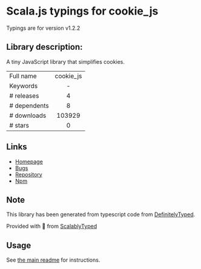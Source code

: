 
# Scala.js typings for cookie_js

Typings are for version v1.2.2

## Library description:
A tiny JavaScript library that simplifies cookies.

|                    |                 |
| ------------------ | :-------------: |
| Full name          | cookie_js |
| Keywords           | - |
| # releases         | 4 |
| # dependents       | 8 |
| # downloads        | 103929 |
| # stars            | 0 |

## Links
- [Homepage](https://github.com/florian/cookie.js#readme)
- [Bugs](http://github.com/florian/cookie.js/issues)
- [Repository](https://github.com/florian/cookie.js)
- [Npm](https://www.npmjs.com/package/cookie_js)
    


## Note
This library has been generated from typescript code from [DefinitelyTyped](https://definitelytyped.org).

Provided with :purple_heart: from [ScalablyTyped](https://github.com/oyvindberg/ScalablyTyped)

## Usage
See [the main readme](../../readme.md) for instructions.


